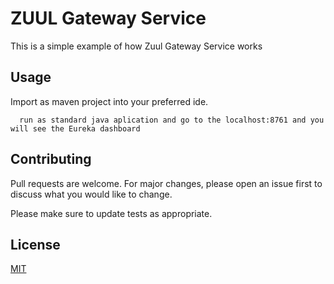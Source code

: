 # ZUUL Gateway Service

This is a simple example of how Zuul Gateway Service works

## Usage
Import as maven project into your preferred ide.





```
  run as standard java aplication and go to the localhost:8761 and you will see the Eureka dashboard
```

## Contributing
Pull requests are welcome. For major changes, please open an issue first to discuss what you would like to change.

Please make sure to update tests as appropriate.

## License
[MIT](https://choosealicense.com/licenses/mit/)